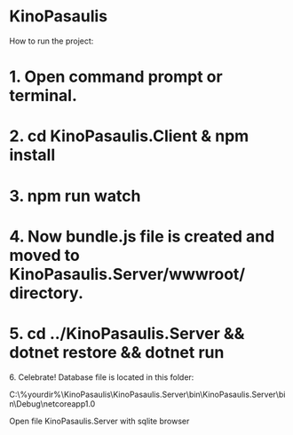 # KinoPasaulis

How to run the project:
<h1> 1. Open command prompt or terminal. </h1>
<h1> 2. cd KinoPasaulis.Client & npm install </h1>
<h1> 3. npm run watch </h1>
<h1> 4. Now bundle.js file is created and moved to KinoPasaulis.Server/wwwroot/ directory. </h1>
<h1> 5. cd ../KinoPasaulis.Server && dotnet restore && dotnet run </h1
<h1> 6. Celebrate! </h1

<p> Database file is located in this folder: </p>
C:\%yourdir%\KinoPasaulis\KinoPasaulis.Server\bin\KinoPasaulis.Server\bin\Debug\netcoreapp1.0

Open file KinoPasaulis.Server with sqlite browser